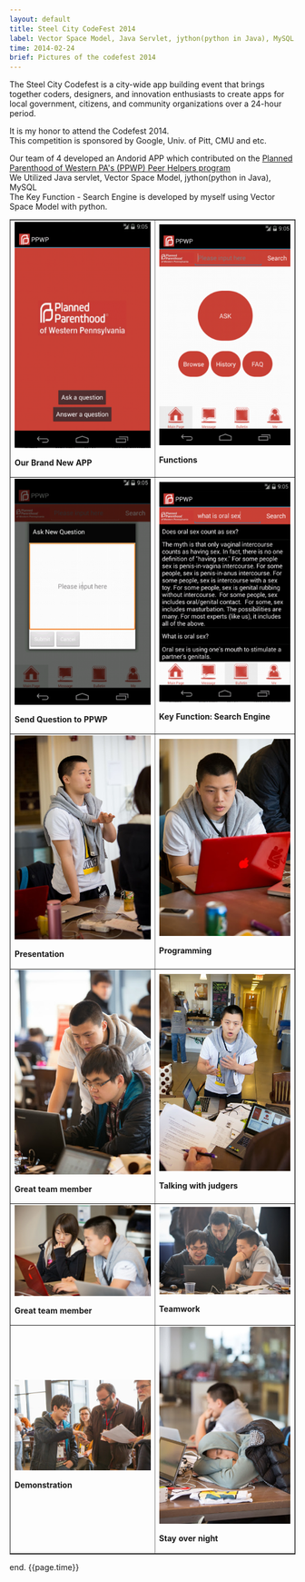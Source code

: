 ```yaml
---
layout: default
title: Steel City CodeFest 2014
label: Vector Space Model, Java Servlet, jython(python in Java), MySQL
time: 2014-02-24
brief: Pictures of the codefest 2014
---
```


The Steel City Codefest is a city-wide app building event that brings together coders, designers, and innovation enthusiasts to create apps for local government, citizens, and community organizations over a 24-hour period.  

It is my honor to attend the Codefest 2014.   
This competition is sponsored by Google, Univ. of Pitt, CMU and etc.   

Our team of 4 developed an Andorid APP which contributed on the [Planned Parenthood of Western PA's (PPWP) Peer Helpers program](http://www.plannedparenthood.org/western-pennsylvania/)  
We Utilized Java servlet, Vector Space Model, jython(python in Java), MySQL  
The Key Function - Search Engine is developed by myself using Vector Space Model with python.   

<table width="200" border="1">
  <tr>
    <td><img src="/images/codefest/demo1.png"><p><Strong>Our Brand New APP</strong></p></td>
    <td><img src="/images/codefest/demo2.png"><p><Strong>Functions</Strong></p></td>
  </tr>
<tr>
    <td><img src="/images/codefest/demo3.png"><p><Strong>Send Question to PPWP</Strong></p></td>
    <td><img src="/images/codefest/demo4.png"><p><Strong>Key Function: Search Engine</Strong></p></td>
  </tr>
  <tr>
    <td><img src="/images/codefest/201402241.jpg"><p><Strong>Presentation</Strong></p></td>
    <td><img src="/images/codefest/201402249.jpg"><p><Strong>Programming</Strong></p></td>
  </tr>
  <tr>
    <td><img src="/images/codefest/201402244.jpg"><p><Strong>Great team member</Strong></p></td>
	<td><img src="/images/codefest/201402246.jpg"><p><Strong>Talking with judgers</Strong></p></td>
  </tr>
  <tr>
    <td><img src="/images/codefest/201402245.jpg"><p><Strong>Great team member</Strong></p></td>
	<td><img src="/images/codefest/201402243.jpg"><p><Strong>Teamwork</Strong></p></td>
  </tr>
  <tr> 
    <td><img src="/images/codefest/201402247.jpg"><p><Strong>Demonstration</Strong></p></td>
	<td><img src="/images/codefest/201402248.jpg"><p><Strong>Stay over night</Strong></p></td>
  </tr>


</table>

end.
{{page.time}}
